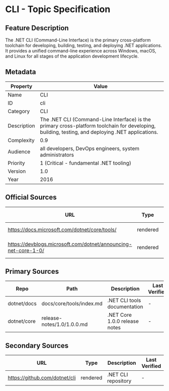 # CLI - Topic Specification

## Feature Description

The .NET CLI (Command-Line Interface) is the primary cross-platform toolchain for developing, building, testing, and deploying .NET applications. It provides a unified command-line experience across Windows, macOS, and Linux for all stages of the application development lifecycle.

## Metadata

| Property | Value |
| --- | --- |
| Name | CLI |
| ID | cli |
| Category | CLI |
| Description | The .NET CLI (Command-Line Interface) is the primary cross-platform toolchain for developing, building, testing, and deploying .NET applications. |
| Complexity | 0.9 |
| Audience | all developers, DevOps engineers, system administrators |
| Priority | 1 (Critical - fundamental .NET tooling) |
| Version | 1.0 |
| Year | 2016 |

## Official Sources

| URL | Type | Description | Last Verified |
| --- | --- | --- | --- |
| https://docs.microsoft.com/dotnet/core/tools/ | rendered | Main .NET CLI documentation | - |
| https://devblogs.microsoft.com/dotnet/announcing-net-core-1-0/ | rendered | Official .NET Core 1.0 announcement | - |

## Primary Sources

| Repo | Path | Description | Last Verified |
| --- | --- | --- | --- |
| dotnet/docs | docs/core/tools/index.md | .NET CLI tools documentation | - |
| dotnet/core | release-notes/1.0/1.0.0.md | .NET Core 1.0.0 release notes | - |

## Secondary Sources

| URL | Type | Description | Last Verified |
| --- | --- | --- | --- |
| https://github.com/dotnet/cli | rendered | .NET CLI repository | - |
